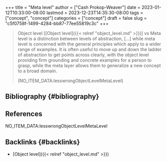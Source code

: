 +++
title = "Meta level"
author = ["Cash Prokop-Weaver"]
date = 2023-01-12T10:33:00-08:00
lastmod = 2023-12-23T14:35:30-08:00
tags = ["concept", "concept"]
categories = ["concept"]
draft = false
slug = "c5f0758f-1499-4284-bb87-77ee55819c3c"
+++

> Object level [[Object level]({{< relref "object_level.md" >}})] vs Meta level is a distinction between levels of abstraction, [...] while meta level is concerned with the general principles which apply to a wider range of examples. It is often useful to move up and down the ladder of abstraction to get points across clearly, with the object level providing firm grounding and concrete examples for a person to grasp, while the meta layer allows them to generalize a new concept to a broad domain.
>
> (NO_ITEM_DATA:lesswrongObjectLevelMetaLevel)


## Bibliography {#bibliography}

## References

<style>.csl-entry{text-indent: -1.5em; margin-left: 1.5em;}</style><div class="csl-bib-body">
  <div class="csl-entry">NO_ITEM_DATA:lesswrongObjectLevelMetaLevel</div>
</div>



## Backlinks {#backlinks}

-   [Object level]({{< relref "object_level.md" >}})
